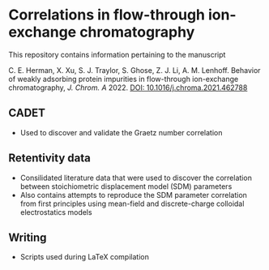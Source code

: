 # Correlations in flow-through ion-exchange chromatography

This repository contains information pertaining to the manuscript

C. E. Herman, X. Xu, S. J. Traylor, S. Ghose, Z. J. Li, A. M. Lenhoff. Behavior of weakly adsorbing protein impurities in flow-through ion-exchange chromatography, *J. Chrom. A* 2022. [DOI:  10.1016/j.chroma.2021.462788](https://doi.org/10.1016/j.chroma.2021.462788)

## CADET
- Used to discover and validate the Graetz number correlation

## Retentivity data
- Consilidated literature data that were used to discover the correlation between stoichiometric displacement model (SDM) parameters
- Also contains attempts to reproduce the SDM parameter correlation from first principles using mean-field and discrete-charge colloidal electrostatics models

## Writing
- Scripts used during LaTeX compilation


